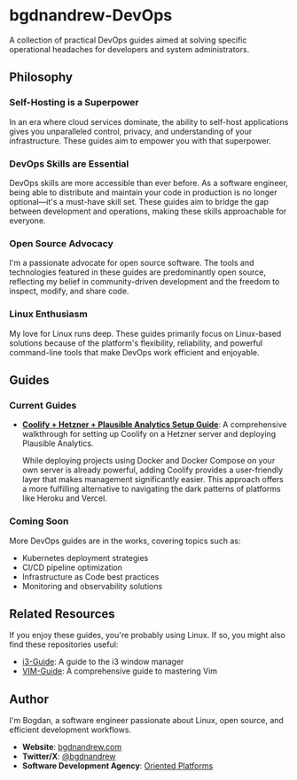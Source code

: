 # bgdnandrew-DevOps

A collection of practical DevOps guides aimed at solving specific operational headaches for developers and system administrators.

## Philosophy

### Self-Hosting is a Superpower

In an era where cloud services dominate, the ability to self-host applications gives you unparalleled control, privacy, and understanding of your infrastructure. These guides aim to empower you with that superpower.

### DevOps Skills are Essential

DevOps skills are more accessible than ever before. As a software engineer, being able to distribute and maintain your code in production is no longer optional—it's a must-have skill set. These guides aim to bridge the gap between development and operations, making these skills approachable for everyone.

### Open Source Advocacy

I'm a passionate advocate for open source software. The tools and technologies featured in these guides are predominantly open source, reflecting my belief in community-driven development and the freedom to inspect, modify, and share code.

### Linux Enthusiasm

My love for Linux runs deep. These guides primarily focus on Linux-based solutions because of the platform's flexibility, reliability, and powerful command-line tools that make DevOps work efficient and enjoyable.

## Guides

### Current Guides

- [**Coolify + Hetzner + Plausible Analytics Setup Guide**](self-hosting-coolify-hetzner-setup-guide.md): A comprehensive walkthrough for setting up Coolify on a Hetzner server and deploying Plausible Analytics.

  While deploying projects using Docker and Docker Compose on your own server is already powerful, adding Coolify provides a user-friendly layer that makes management significantly easier. This approach offers a more fulfilling alternative to navigating the dark patterns of platforms like Heroku and Vercel.

### Coming Soon

More DevOps guides are in the works, covering topics such as:

- Kubernetes deployment strategies
- CI/CD pipeline optimization
- Infrastructure as Code best practices
- Monitoring and observability solutions

## Related Resources

If you enjoy these guides, you're probably using Linux. If so, you might also find these repositories useful:

- [i3-Guide](https://github.com/bgdnandrew/i3-Guide): A guide to the i3 window manager
- [VIM-Guide](https://github.com/bgdnandrew/VIM-Guide): A comprehensive guide to mastering Vim

## Author

I'm Bogdan, a software engineer passionate about Linux, open source, and efficient development workflows.

- **Website**: [bgdnandrew.com](https://bgdnandrew.com)
- **Twitter/X**: [@bgdnandrew](https://twitter.com/bgdnandrew)
- **Software Development Agency**: [Oriented Platforms](https://orientedplatforms.com)
